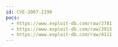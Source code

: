```yaml
---
id: CVE-2007-2199
pocs:
  - https://www.exploit-db.com/raw/3781
  - https://www.exploit-db.com/raw/3915
  - https://www.exploit-db.com/raw/4111
---
```

